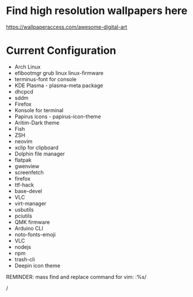 # Find high resolution wallpapers here
https://wallpaperaccess.com/awesome-digital-art

# Current Configuration
* Arch Linux
* efibootmgr grub linux linux-firmware
* terminus-font for console
* KDE Plasma - plasma-meta package
* dhcpcd
* sddm
* Firefox
* Konsole for terminal
* Papirus icons - papirus-icon-theme
* Aritim-Dark theme
* Fish
* ZSH
* neovim
* xclip for clipboard
* Dolphin file manager
* flatpak
* gwenview
* screenfetch
* firefox
* ttf-hack
* base-devel
* VLC
* virt-manager
* usbutils
* pciutils
* QMK firmware
* Arduino CLI
* noto-fonts-emoji
* VLC
* nodejs
* npm
* trash-cli
* Deepin icon theme 

REMINDER: mass find and replace command for vim:
:%s/<Search>/<Replace>
